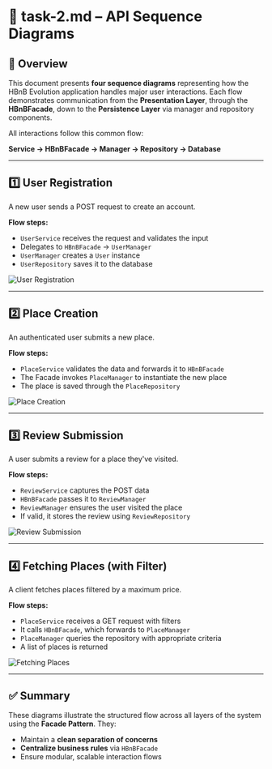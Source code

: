 # 🧾 task-2.md – API Sequence Diagrams

## 🧭 Overview

This document presents **four sequence diagrams** representing how the HBnB Evolution application handles major user interactions. Each flow demonstrates communication from the **Presentation Layer**, through the **HBnBFacade**, down to the **Persistence Layer** via manager and repository components.

All interactions follow this common flow:

**Service → HBnBFacade → Manager → Repository → Database**

---

## 1️⃣ User Registration

A new user sends a POST request to create an account.

**Flow steps:**
- `UserService` receives the request and validates the input
- Delegates to `HBnBFacade` → `UserManager`
- `UserManager` creates a `User` instance
- `UserRepository` saves it to the database

![User Registration](https://github.com/user-attachments/assets/YOUR_ID/Diagramme%20de%20sequence%20User%20Regestration%20exo%202%20part1.png)

---

## 2️⃣ Place Creation

An authenticated user submits a new place.

**Flow steps:**
- `PlaceService` validates the data and forwards it to `HBnBFacade`
- The Facade invokes `PlaceManager` to instantiate the new place
- The place is saved through the `PlaceRepository`

![Place Creation](https://github.com/user-attachments/assets/YOUR_ID/Diagramme%20de%20sequence%20Place%20Creation%20exo%202%20part%202.png)

---

## 3️⃣ Review Submission

A user submits a review for a place they've visited.

**Flow steps:**
- `ReviewService` captures the POST data
- `HBnBFacade` passes it to `ReviewManager`
- `ReviewManager` ensures the user visited the place
- If valid, it stores the review using `ReviewRepository`

![Review Submission](https://github.com/user-attachments/assets/YOUR_ID/Diagramme%20de%20sequence%20Review%20Submission%20exo%202%20part%203.png)

---

## 4️⃣ Fetching Places (with Filter)

A client fetches places filtered by a maximum price.

**Flow steps:**
- `PlaceService` receives a GET request with filters
- It calls `HBnBFacade`, which forwards to `PlaceManager`
- `PlaceManager` queries the repository with appropriate criteria
- A list of places is returned

![Fetching Places](https://github.com/user-attachments/assets/YOUR_ID/Diagramme%20de%20sequence%20Fetching%20Places%20exo%202%20part%204.png)

---

## ✅ Summary

These diagrams illustrate the structured flow across all layers of the system using the **Facade Pattern**. They:
- Maintain a **clean separation of concerns**
- **Centralize business rules** via `HBnBFacade`
- Ensure modular, scalable interaction flows
